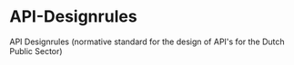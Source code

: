 # API-Designrules
API Designrules (normative standard for the design of API's for the Dutch Public Sector)
